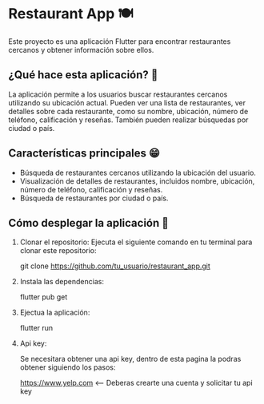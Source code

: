 # Restaurant App 🍽️

Este proyecto es una aplicación Flutter para encontrar restaurantes cercanos y obtener información sobre ellos.

## ¿Qué hace esta aplicación? 🤔

La aplicación permite a los usuarios buscar restaurantes cercanos utilizando su ubicación actual. Pueden ver una lista de restaurantes, ver detalles sobre cada restaurante, como su nombre, ubicación, número de teléfono, calificación y reseñas. También pueden realizar búsquedas por ciudad o país.

## Características principales 😁

- Búsqueda de restaurantes cercanos utilizando la ubicación del usuario.
- Visualización de detalles de restaurantes, incluidos nombre, ubicación, número de teléfono, calificación y reseñas.
- Búsqueda de restaurantes por ciudad o país.

## Cómo desplegar la aplicación 🛫

1. Clonar el repositorio: Ejecuta el siguiente comando en tu terminal para clonar este repositorio:

    git clone https://github.com/tu_usuario/restaurant_app.git
  
2. Instala las dependencias:

   flutter pub get

3. Ejectua la aplicación:

   flutter run

4. Api key:

   Se necesitara obtener una api key, dentro de esta pagina la podras obtener siguiendo los pasos:

   https://www.yelp.com <-- Deberas crearte una cuenta y solicitar tu api key

   

   
